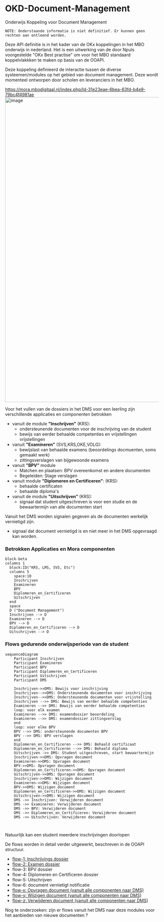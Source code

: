 # OKD-Document-Management
Onderwijs Koppeling voor Document Management

```
NOTE: Onderstaande informatie is niet definitief. Er kunnen geen rechten aan ontleend worden.
```
Deze API definitie is in het kader van de OKx koppelingen in het MBO onderwijs in nederland. Het is een uitwerking van de door Npuls voorgestelde "OKx Best practise" om voor het MBO standaard koppelvlakkken te maken op basis van de OOAPI.

Deze koppeling definieerd de interactie tussen de diverse systeemen/modules op het gebied van document management. Deze wordt momenteel ontworpen door scholen en leveranciers in het MBO.


https://mora.mbodigitaal.nl/index.php/Id-31e23eae-6bea-63fd-b4e9-79bc4f4981ae
<img width="997" alt="image" src="https://github.com/user-attachments/assets/e038dade-fc30-4186-8e9b-06b3a26f9cfb" />



Voor het vullen van de dossiers in het DMS voor een leerling zijn verschillende applicaties en componenten betrokken

- vanuit de module **"Inschrijven"** (KRS): 
  - ondersteunende documenten voor de inschrijving van de student
  - bewijs van eerder behaalde competenties en vrijstellingen vrijstellingen
- vanuit **"Examineren"** (SVS,KRS,OKE,VOLG):
  - bewijslast van behaalde examens (beoordelings docmuenten, soms gemaakt werk)
  - zittingsverslagen van bijgewoonde examens
- vanuit **"BPV"** module
  - Matchen en plaatsen: BPV overeenkomst en andere documenten
  - Begeleiden: Stage verslagen
- vanuit module **"Diplomeren en Certificeren"**: (KRS): 
  - behaalde certificaten
  - behaalde diploma's
- vanuit de module **"Uitschrijven"** (KRS): 
  - signaal dat student uitgeschreven is voor een studie en de bewaartermijn van alle documenten start

Vanuit het DMS worden signalen gegeven als de documenten werkelijk vernietigd zijn.
  - signaal dat document vernietigd is en niet meer in het DMS opgevraagd kan worden.


### Betrokken Applicaties en Mora componenten
```mermaid
block-beta
columns 1
  block:ID("KRS, LMS, SVS, Etc")
  columns 5
    space:10
    Inschrijven
    Examineren
    BPV
    Diplomeren_en_Certificeren
    Uitschrijven
  end
  space
  D ("Document Management")
  Inschrijven --> D
  Examineren --> D
  BPV --> D
  Diplomeren_en_Certificeren --> D
  Uitschrijven --> D

```

### Flows gedurende onderwijsperiode van de student



```mermaid
sequenceDiagram
    Participant Inschrijven
    Participant Examineren
    Participant BPV
    Participant Diplomeren_en_Certificeren
    Participant Uitschrijven
    Participant DMS

    Inschrijven->>DMS: Bewijs voor inschrijving
    Inschrijven-->>DMS: Ondersteunende documenten voor inschrijving
    Inschrijven-->>DMS: Ondersteunende documenten voor vrijstelling
    Inschrijven -->> DMS: Bewijs van eerder behaalde competenties
    Examineren -->> DMS: Bewijs van eerder behaalde competenties
    loop: voor elk examen
    Examineren -->> DMS: examendossier beoordeling
    Examineren -->> DMS: examendossier zittingverslag
    end
    loop: voor elke BPV
    BPV -->> DMS: ondersteunende documenten BPV
    BPV -->> DMS: BPV verslagen
    end
    Diplomeren_en_Certificeren -->> DMS: Behaald certificaat
    Diplomeren_en_Certificeren -->> DMS: Behaald diploma
    Uitschrijven ->> DMS: Student uitgeschreven, start bewaartermijn
    Inschrijven->>DMS: Opvragen document
    Examineren->>DMS: Opvragen document
    BPV->>DMS: Opvragen document
    Diplomeren_en_Certificeren->>DMS: Opvragen document
    Uitschrijven->>DMS: Opvragen document
    Inschrijven->>DMS: Wijzigen document
    Examineren->>DMS: Wijzigen document
    BPV->>DMS: Wijzigen document
    Diplomeren_en_Certificeren->>DMS: Wijzigen document
    Uitschrijven->>DMS: Wijzigen document
    DMS ->> Inschrijven: Verwijderen document
    DMS ->> Examineren: Verwijderen document
    DMS ->> BPV: Verwijderen document
    DMS ->> Diplomeren_en_Certificeren: Verwijderen document
    DMS ->> Uitschrijven: Verwijderen document
 


```
Natuurlijk kan een student meerdere inschrijvingen doorlopen

De flows worden in detail verder uitgewerkt, beschreven in de OOAPI structuur.
- [flow-1: Inschrijvings dossier](./doc/flow-1.md)
- [flow-2: Examen dossier](./doc/flow-2.md)
- flow-3: BPV dossier
- flow-4: Diplomeren en Certificeren dossier
- flow-5: Uitschrijven
- flow-6: document vernietigt notificatie
- [flow-x: Opvragen document (vanuit alle componenten naar DMS)](./doc/flow-x.md)
- [flow-y: Wijzigen document (vanuit alle componenten naar DMS)](./doc/flow-y.md)
- [flow-z: Verwijderen document (vanuit alle componenten naar DMS)](./doc/flow-z.md)


Nog te onderzoeken: zijn er flows vanuit het DMS naar deze modules voor het aanbieden van nieuwe documenten ?
